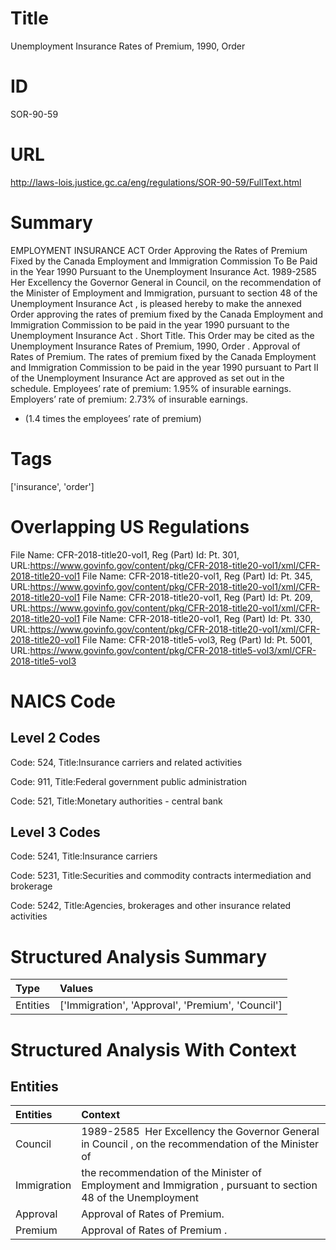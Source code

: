 # Title
Unemployment Insurance Rates of Premium, 1990, Order


# ID
SOR-90-59

# URL
http://laws-lois.justice.gc.ca/eng/regulations/SOR-90-59/FullText.html


# Summary
EMPLOYMENT INSURANCE ACT Order Approving the Rates of Premium Fixed by the Canada Employment and Immigration Commission To Be Paid in the Year 1990 Pursuant to the Unemployment Insurance Act. 1989-2585  Her Excellency the Governor General in Council, on the recommendation of the Minister of Employment and Immigration, pursuant to section 48 of the  Unemployment Insurance Act , is pleased hereby to make the annexed  Order approving the rates of premium fixed by the Canada Employment and Immigration Commission to be paid in the year 1990 pursuant to the Unemployment Insurance Act .
Short Title.
This Order may be cited as the  Unemployment Insurance Rates of Premium, 1990, Order .
Approval of Rates of Premium.
The rates of premium fixed by the Canada Employment and Immigration Commission to be paid in the year 1990 pursuant to Part II of the  Unemployment Insurance Act  are approved as set out in the schedule.
Employees’ rate of premium: 1.95% of insurable earnings.
Employers’ rate of premium: 2.73% of insurable earnings.
* (1.4 times the employees’ rate of premium) 


# Tags
['insurance', 'order']


# Overlapping US Regulations
File Name: CFR-2018-title20-vol1, Reg (Part) Id: Pt. 301, URL:https://www.govinfo.gov/content/pkg/CFR-2018-title20-vol1/xml/CFR-2018-title20-vol1
File Name: CFR-2018-title20-vol1, Reg (Part) Id: Pt. 345, URL:https://www.govinfo.gov/content/pkg/CFR-2018-title20-vol1/xml/CFR-2018-title20-vol1
File Name: CFR-2018-title20-vol1, Reg (Part) Id: Pt. 209, URL:https://www.govinfo.gov/content/pkg/CFR-2018-title20-vol1/xml/CFR-2018-title20-vol1
File Name: CFR-2018-title20-vol1, Reg (Part) Id: Pt. 330, URL:https://www.govinfo.gov/content/pkg/CFR-2018-title20-vol1/xml/CFR-2018-title20-vol1
File Name: CFR-2018-title5-vol3, Reg (Part) Id: Pt. 5001, URL:https://www.govinfo.gov/content/pkg/CFR-2018-title5-vol3/xml/CFR-2018-title5-vol3



# NAICS Code
## Level 2 Codes
Code: 524, Title:Insurance carriers and related activities

Code: 911, Title:Federal government public administration

Code: 521, Title:Monetary authorities - central bank




## Level 3 Codes
Code: 5241, Title:Insurance carriers

Code: 5231, Title:Securities and commodity contracts intermediation and brokerage

Code: 5242, Title:Agencies, brokerages and other insurance related activities







# Structured Analysis Summary
| Type     | Values                                            |
|:---------|:--------------------------------------------------|
| Entities | ['Immigration', 'Approval', 'Premium', 'Council'] |


# Structured Analysis With Context
 


## Entities
| Entities    | Context                                                                                                       |
|:------------|:--------------------------------------------------------------------------------------------------------------|
| Council     | 1989-2585  Her Excellency the Governor General in  Council , on the recommendation of the Minister of         |
| Immigration | the recommendation of the Minister of Employment and Immigration , pursuant to section 48 of the Unemployment |
| Approval    | Approval  of Rates of Premium.                                                                                |
| Premium     | Approval of Rates of  Premium .                                                                               |


